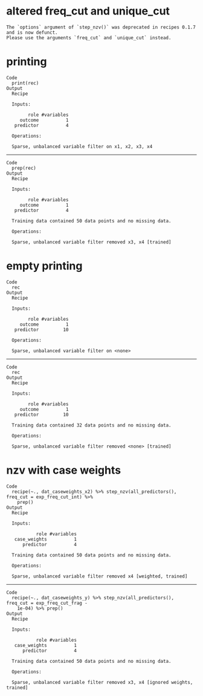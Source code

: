 # altered freq_cut and unique_cut

    The `options` argument of `step_nzv()` was deprecated in recipes 0.1.7 and is now defunct.
    Please use the arguments `freq_cut` and `unique_cut` instead.

# printing

    Code
      print(rec)
    Output
      Recipe
      
      Inputs:
      
            role #variables
         outcome          1
       predictor          4
      
      Operations:
      
      Sparse, unbalanced variable filter on x1, x2, x3, x4

---

    Code
      prep(rec)
    Output
      Recipe
      
      Inputs:
      
            role #variables
         outcome          1
       predictor          4
      
      Training data contained 50 data points and no missing data.
      
      Operations:
      
      Sparse, unbalanced variable filter removed x3, x4 [trained]

# empty printing

    Code
      rec
    Output
      Recipe
      
      Inputs:
      
            role #variables
         outcome          1
       predictor         10
      
      Operations:
      
      Sparse, unbalanced variable filter on <none>

---

    Code
      rec
    Output
      Recipe
      
      Inputs:
      
            role #variables
         outcome          1
       predictor         10
      
      Training data contained 32 data points and no missing data.
      
      Operations:
      
      Sparse, unbalanced variable filter removed <none> [trained]

# nzv with case weights

    Code
      recipe(~., dat_caseweights_x2) %>% step_nzv(all_predictors(), freq_cut = exp_freq_cut_int) %>%
        prep()
    Output
      Recipe
      
      Inputs:
      
               role #variables
       case_weights          1
          predictor          4
      
      Training data contained 50 data points and no missing data.
      
      Operations:
      
      Sparse, unbalanced variable filter removed x4 [weighted, trained]

---

    Code
      recipe(~., dat_caseweights_y) %>% step_nzv(all_predictors(), freq_cut = exp_freq_cut_frag -
        1e-04) %>% prep()
    Output
      Recipe
      
      Inputs:
      
               role #variables
       case_weights          1
          predictor          4
      
      Training data contained 50 data points and no missing data.
      
      Operations:
      
      Sparse, unbalanced variable filter removed x3, x4 [ignored weights, trained]

